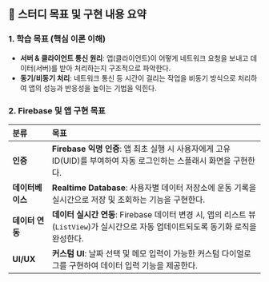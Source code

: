 ## 🎯 스터디 목표 및 구현 내용 요약

### 1. 학습 목표 (핵심 이론 이해)

* **서버 & 클라이언트 통신 원리**: 앱(클라이언트)이 어떻게 네트워크 요청을 보내고 데이터(서버)를 받아 처리하는지 구조적으로 파악한다.
* **동기/비동기 처리**: 네트워크 통신 등 시간이 걸리는 작업을 비동기 방식으로 처리하여 앱의 성능과 반응성을 높이는 기법을 익힌다.

### 2. Firebase 및 앱 구현 목표

| 분류 | 목표 |
| :--- | :--- |
| **인증** | **Firebase 익명 인증**: 앱 최초 실행 시 사용자에게 고유 ID(UID)를 부여하여 자동 로그인하는 스플래시 화면을 구현한다. |
| **데이터베이스** | **Realtime Database**: 사용자별 데이터 저장소에 운동 기록을 실시간으로 저장 및 조회하는 기능을 구현한다. |
| **데이터 연동** | **데이터 실시간 연동**: Firebase 데이터 변경 시, 앱의 리스트 뷰(`ListView`)가 실시간으로 자동 업데이트되도록 동기화 로직을 완성한다. |
| **UI/UX** | **커스텀 UI**: 날짜 선택 및 메모 입력이 가능한 커스텀 다이얼로그를 구현하여 데이터 입력 기능을 제공한다. |
